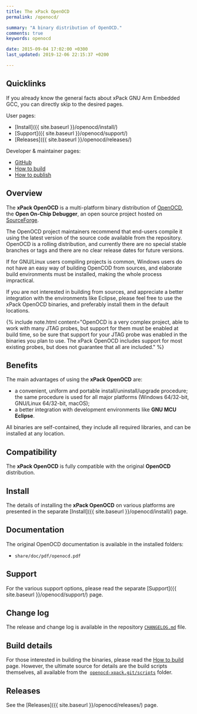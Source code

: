 ```yaml
---
title: The xPack OpenOCD
permalink: /openocd/

summary: "A binary distribution of OpenOCD."
comments: true
keywords: openocd

date: 2015-09-04 17:02:00 +0300
last_updated: 2019-12-06 22:15:37 +0200

---
```


## Quicklinks

If you already know the general facts about xPack GNU Arm Embedded GCC, you can
directly skip to the desired pages.

User pages:

- [Install]({{ site.baseurl }}/openocd/install/)
- [Support]({{ site.baseurl }}/openocd/support/)
- [Releases]({{ site.baseurl }}/openocd/releases/)

Developer & maintainer pages:

- [GitHub](https://github.com/xpack-dev-tools/openocd-xpack)
- [How to build](https://github.com/xpack-dev-tools/openocd-xpack/blob/xpack/README-BUILD.md)
- [How to publish](https://github.com/xpack-dev-tools/openocd-xpack/blob/xpack/README-PUBLISH.md)

## Overview

The **xPack OpenOCD** is a multi-platform binary distribution of
[OpenOCD](http://openocd.org), the **Open On-Chip Debugger**,
an open source project hosted on 
[SourceForge](https://sourceforge.net/projects/openocd/).

The OpenOCD project maintainers recommend that end-users
compile it using the latest version of the source code available from
the repository. OpenOCD is a rolling distribution, and currently
there are no special stable branches or tags
and there are no clear release dates for future versions.

If for GNU/Linux users compiling projects is common, Windows users do not
have an easy way of building OpenCOD from sources, and elaborate build
environments must be installed, making the whole process impractical.

If you are not interested in building from sources, and appreciate a
better integration with the environments like Eclipse, please feel free to use
the xPack OpenOCD binaries, and preferably install them in the default
locations.

{% include note.html content="OpenOCD is a very complex project, able
to work with many JTAG probes, but support for them must be enabled
at build time, so be sure that support for your JTAG probe was
enabled in the binaries you plan to use. The xPack OpenOCD includes
support for most existing probes, but does not guarantee that all are
included." %}

## Benefits

The main advantages of using the **xPack OpenOCD** are:

- a convenient, uniform and portable install/uninstall/upgrade procedure;
  the same procedure is used for all major
  platforms (Windows 64/32-bit, GNU/Linux 64/32-bit, macOS);
- a better integration with development environments
  like **GNU MCU Eclipse**.

All binaries are self-contained, they include all required libraries,
and can be installed at any location.

## Compatibility

The **xPack OpenOCD** is fully compatible with the original **OpenOCD**
distribution.

## Install

The details of installing the **xPack OpenOCD** on various platforms are
presented in the separate
[Install]({{ site.baseurl }}/openocd/install/) page.

## Documentation

The original OpenOCD documentation is available in the installed folders:

- `share/doc/pdf/openocd.pdf`

## Support

For the various support options, please read the separate
[Support]({{ site.baseurl }}/openocd/support/) page.

## Change log

The release and change log is available in the repository
[`CHANGELOG.md`](https://github.com/xpack-dev-tools/openocd-xpack/blob/xpack/CHANGELOG.md) file.

## Build details

For those interested in building the binaries, please read the
[How to build](https://github.com/xpack-dev-tools/openocd-xpack/blob/xpack/README-BUILD.md)
page.
However, the ultimate source for details are the build scripts themselves,
all available from the 
[`openocd-xpack.git/scripts`](https://github.com/xpack-dev-tools/openocd-xpack/tree/xpack/scripts/)
folder.

## Releases

See the [Releases]({{ site.baseurl }}/openocd/releases/) page.


